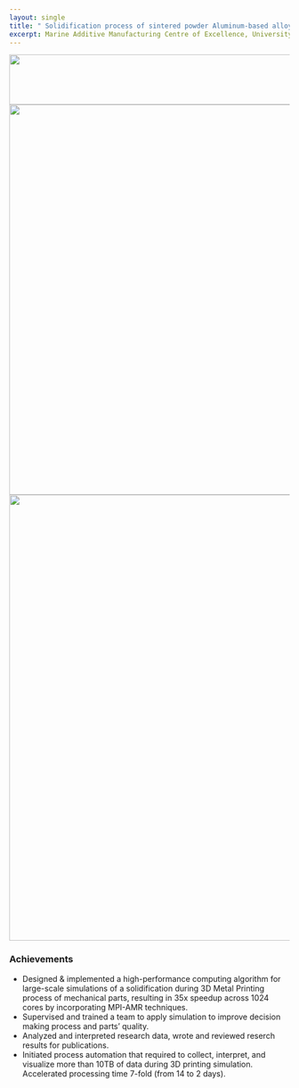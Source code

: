 ```yaml
---
layout: single
title: " Solidification process of sintered powder Aluminum-based alloys."
excerpt: Marine Additive Manufacturing Centre of Excellence, University of New Brunswick February 2018 - August 2021
---
```



<img src="/images/project-screenshots/Solidifcation.gif" width="900" height="90">

<br clear="down"/>

<img src="/images/project-screenshots/thermal.gif" width="700">

<img src="/images/project-screenshots/cover_photo.png" width="600" height="800"/>

<br clear="down">

### Achievements   
<ul>
<li>Designed & implemented a high-performance computing algorithm for large-scale simulations of a solidification during 3D Metal Printing process of mechanical parts, resulting in 35x speedup across 1024 cores by incorporating MPI-AMR techniques. </li> 
<li> Supervised and trained a team to apply simulation to improve decision making process and parts’ quality. </li>   
<li> Analyzed and interpreted research data, wrote and reviewed reserch results for publications.     
<li>Initiated process automation that required to collect, interpret, and visualize more than 10TB of data during 3D printing simulation. Accelerated processing time 7-fold (from 14 to 2 days).</li> 
</ul>
